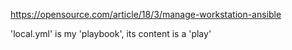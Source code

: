 https://opensource.com/article/18/3/manage-workstation-ansible


'local.yml' is my 'playbook', its content is a 'play'
